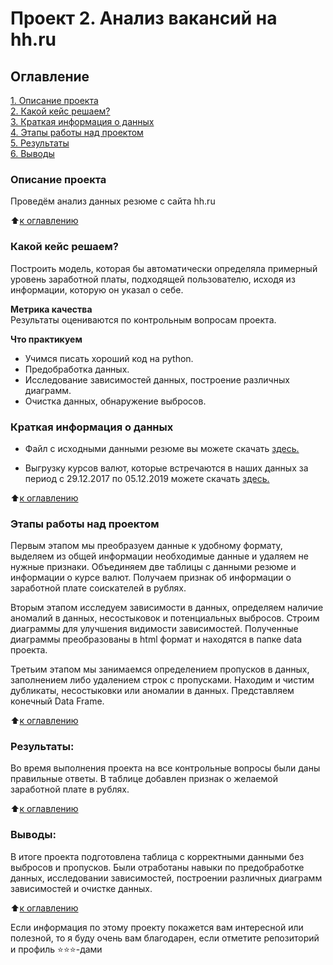 # Проект 2. Анализ вакансий на hh.ru

## Оглавление  
[1. Описание проекта](https://github.com/alexskymax/sf_data_science/tree/main/project_2/README.md#Описание-проекта)  
[2. Какой кейс решаем?](https://github.com/alexskymax/sf_data_science/tree/main/project_2/README.md#Какой-кейс-решаем)  
[3. Краткая информация о данных](https://github.com/alexskymax/sf_data_science/tree/main/project_2/README.md#Краткая-информация-о-данных)  
[4. Этапы работы над проектом](https://github.com/alexskymax/sf_data_science/tree/main/project_2/README.md#Этапы-работы-над-проектом)  
[5. Результаты](https://github.com/alexskymax/sf_data_science/tree/main/project_2/README.md#Результаты)    
[6. Выводы](https://github.com/alexskymax/sf_data_science/tree/main/project_2/README.md#Выводы) 

### Описание проекта    

Проведём анализ данных резюме с сайта hh.ru

:arrow_up:[к оглавлению](https://github.com/alexskymax/sf_data_science/tree/main/project_2/README.md#Оглавление)


### Какой кейс решаем?    
Построить модель, которая бы автоматически определяла примерный уровень заработной платы, подходящей 
пользователю, исходя из информации, которую он указал о себе.

**Метрика качества**     
Результаты оцениваются по контрольным вопросам проекта.

**Что практикуем**     
- Учимся писать хороший код на python.
- Предобработка данных.
- Исследование зависимостей данных, построение различных диаграмм.
- Очистка данных, обнаружение выбросов.


### Краткая информация о данных

- Файл с исходными данными резюме вы можете скачать [здесь.](https://drive.google.com/file/d/187P5W9BK58zw2icpY-bqP-l5FDnHceT_/view?usp=sharing)

- Выгрузку курсов валют, которые встречаются в наших данных за период с 29.12.2017 по 05.12.2019 можете
скачать  [здесь.](https://drive.google.com/file/d/1DgoyZi-Kadvj1h0fVejU8Ww031IH3EZA/view?usp=sharing)
  
:arrow_up:[к оглавлению](https://github.com/alexskymax/sf_data_science/tree/main/project_2/README.md#Оглавление)


### Этапы работы над проектом  

Первым этапом мы преобразуем данные к удобному формату, выделяем из общей информации необходимые данные и удаляем не нужные признаки. Объединяем две таблицы с данными резюме и информации о курсе валют. Получаем признак об информации о заработной плате соискателей в рублях.

Вторым этапом исследуем зависимости в данных, определяем наличие аномалий в данных, несостыковок и потенциальных выбросов. Строим диаграммы для улучшения видимости зависимостей. Полученные диаграммы преобразованы в html формат и находятся в папке data проекта.

Третьим этапом мы занимаемся определением пропусков в данных, заполнением либо удалением строк с пропусками. Находим и чистим дубликаты, несостыковки или аномалии в данных. Представляем конечный Data Frame.

:arrow_up:[к оглавлению](https://github.com/alexskymax/sf_data_science/tree/main/project_2/README.md#Оглавление)


### Результаты:     

Во время выполнения проекта на все контрольные вопросы были даны правильные ответы. В таблице добавлен признак о желаемой заработной плате в рублях. 

:arrow_up:[к оглавлению](https://github.com/alexskymax/sf_data_science/tree/main/project_2/README.md#Оглавление)


### Выводы:  

В итоге проекта подготовлена таблица с корректными данными без выбросов и пропусков. Были отработаны навыки по предобработке данных, исследовании зависимостей, построении различных диаграмм зависимостей и очистке данных.

:arrow_up:[к оглавлению](https://github.com/alexskymax/sf_data_science/tree/main/project_2/README.md#Оглавление)


Если информация по этому проекту покажется вам интересной или полезной, то я буду очень вам благодарен, если отметите репозиторий и профиль ⭐️⭐️⭐️-дами